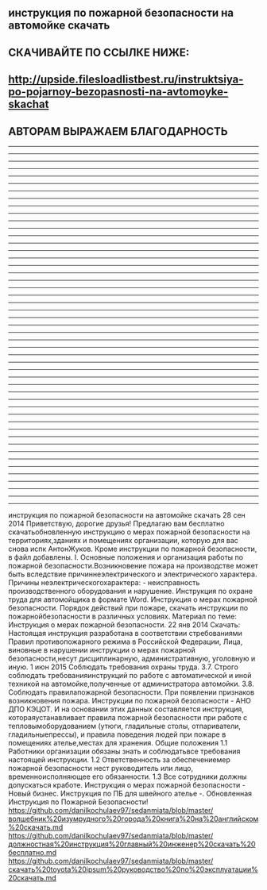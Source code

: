 инструкция по пожарной безопасности на автомойке скачать
--------------------------------------------------
СКАЧИВАЙТЕ ПО ССЫЛКЕ НИЖЕ:
--------------------------------------------------
http://upside.filesloadlistbest.ru/instruktsiya-po-pojarnoy-bezopasnosti-na-avtomoyke-skachat
--------------------------------------------------
АВТОРАМ ВЫРАЖАЕМ БЛАГОДАРНОСТЬ
--------------------------------------------------
--------------------------------------------------
--------------------------------------------------
--------------------------------------------------
--------------------------------------------------
--------------------------------------------------
--------------------------------------------------
--------------------------------------------------
--------------------------------------------------
--------------------------------------------------
--------------------------------------------------
--------------------------------------------------
--------------------------------------------------
--------------------------------------------------
--------------------------------------------------
--------------------------------------------------
--------------------------------------------------
--------------------------------------------------
--------------------------------------------------
--------------------------------------------------
--------------------------------------------------
--------------------------------------------------
--------------------------------------------------
--------------------------------------------------
--------------------------------------------------
--------------------------------------------------
--------------------------------------------------
--------------------------------------------------
--------------------------------------------------
--------------------------------------------------
--------------------------------------------------
--------------------------------------------------
--------------------------------------------------
--------------------------------------------------
--------------------------------------------------
--------------------------------------------------
--------------------------------------------------
--------------------------------------------------
--------------------------------------------------
--------------------------------------------------
--------------------------------------------------
--------------------------------------------------
--------------------------------------------------
--------------------------------------------------
--------------------------------------------------
--------------------------------------------------
--------------------------------------------------
--------------------------------------------------
--------------------------------------------------
--------------------------------------------------
инструкция по пожарной безопасности на автомойке скачать 28 сен 2014  Приветствую, дорогие друзья! Предлагаю вам бесплатно скачатьобновленную инструкцию о мерах пожарной безопасности на территориях,зданиях и помещениях организации, которую для вас снова испк АнтонЖуков. Кроме инструкции по пожарной безопасности, в файл добавлены. I. Основные положения и организация работы по пожарной безопасности.Возникновение пожара на производстве может быть вследствие причиннеэлектрического и электрического характера. Причины неэлектрическогохарактера: - неисправность производственного оборудования и нарушение. Инструкция по охране труда для автомойщика в формате Word. Инструкция о мерах пожарной безопасности. Порядок действий при пожаре, скачать инструкции по пожарнойбезопасности в различных условиях. Материал по теме: Инструкция о мерах пожарной безопасности. 22 янв 2014  Скачать:  Настоящая инструкция разработана в соответствии стребованиями Правил противопожарного режима в Российской Федерации, Лица, виновные в нарушении инструкции о мерах пожарной безопасности,несут дисциплинарную, административную, уголовную и иную. 1 июн 2015  Соблюдать требования охраны труда. 3.7. Строго соблюдать требованияинструкций по работе с автоматической и иной техникой на автомойке,полученные от администратора автомойки. 3.8. Соблюдать правилапожарной безопасности. При появлении признаков возникновения пожара. Инструкции по пожарной безопасности - АНО ДПО КЭЦОТ. И на основании этих данных составляется инструкция, котораяустанавливает правила пожарной безопасности при работе с тепловымоборудованием (утюги, гладильные столы, отпариватели, гладильныепрессы), и правила поведения людей при пожаре в помещениях ателье,местах для хранения. Общие положения 1.1 Работники организации обязаны знать и соблюдатьвсе требования настоящей инструкции. 1.2 Ответственность за обеспечениемер пожарной безопасности нест руководитель или лицо, временноисполняющее его обязанности. 1.3 Все сотрудники должны допускаться кработе. Инструкция о мерах пожарной безопасности - Новый бизнес. Инструкция по ПБ для швейного ателье -. Обновленная Инструкция по Пожарной Безопасности!
https://github.com/danilkochulaev97/sedanmiata/blob/master/волшебник%20изумрудного%20города%20книга%20на%20английском%20скачать.md
https://github.com/danilkochulaev97/sedanmiata/blob/master/должностная%20инструкция%20главный%20инженер%20скачать%20бесплатно.md
https://github.com/danilkochulaev97/sedanmiata/blob/master/скачать%20toyota%20ipsum%20руководство%20по%20эксплуатации%20скачать.md